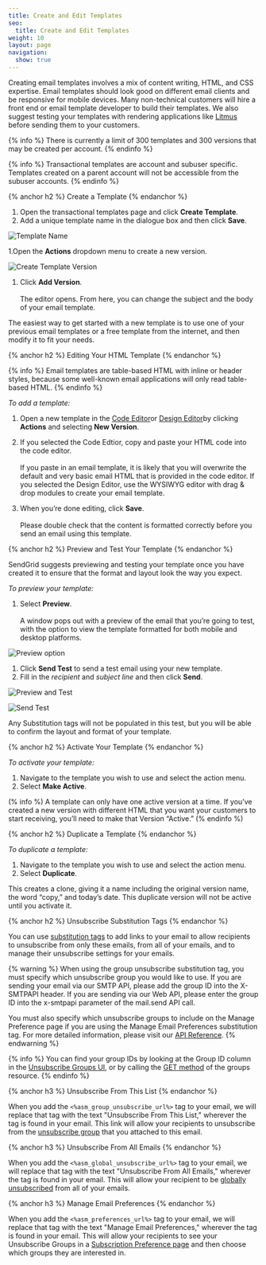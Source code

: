 ```yaml
---
title: Create and Edit Templates
seo:
  title: Create and Edit Templates
weight: 10
layout: page
navigation:
  show: true
---
```


Creating email templates involves a mix of content writing, HTML, and CSS expertise. Email templates should look good on different email clients and be responsive for mobile devices. Many non-technical customers will hire a front end or email template developer to build their templates. We also suggest testing your templates with rendering applications like [Litmus](http://litmus.com) before sending them to your customers.

{% info %}
There is currently a limit of 300 templates and 300 versions that may be created per account.
{% endinfo %}

{% info %}
Transactional templates are account and subuser specific. Templates created on a parent account will not be accessible from the subuser accounts.
{% endinfo %}

{% anchor h2 %}
Create a Template
{% endanchor %}

1. Open the transactional templates page and click **Create Template**.
1. Add a unique template name in the dialogue box and then click **Save**. 

![](/images/templates_create_edit_2.png "Template Name")

1.Open the **Actions** dropdown menu to create a new version.

![](/images/templates_create_edit_4.png "Create Template Version")

1. Click **Add Version**. 
<br></br>The editor opens. From here, you can change the subject and the body of your email template.

The easiest way to get started with a new template is to use one of your previous email templates or a free template from the internet, and then modify it to fit your needs.

{% anchor h2 %}
Editing Your HTML Template
{% endanchor %}

{% info %}
Email templates are table-based HTML with inline or header styles, because some well-known email applications will only read table-based HTML.
{% endinfo %}

*To add a template:*

1. Open a new template in the [Code Editor](https://sendgrid.com/docs/User_Guide/Marketing_Campaigns/code_editor.html)or [Design Editor](https://sendgrid.com/docs/User_Guide/Marketing_Campaigns/design_editor.html)by clicking **Actions** and selecting **New Version**. 

1. If you selected the Code Edtior, copy and paste your HTML code into the code editor. 
<br></br>If you paste in an email template, it is likely that you will overwrite the default and very basic email HTML that is provided in the code editor. If you selected the Design Editor, use the WYSIWYG editor with drag & drop modules to create your email template. 

1. When you’re done editing, click **Save**. <br></br>Please double check that the content is formatted correctly before you send an email using this template.

{% anchor h2 %}
Preview and Test Your Template
{% endanchor %}

SendGrid suggests previewing and testing your template once you have created it to ensure that the format and layout look the way you expect.

*To preview your template:*
 
1. Select **Preview**.  <br></br>A window pops out with a preview of the email that you’re going to test, with the option to view the template formatted for both mobile and desktop platforms.

![](/images/template_engine_12.png "Preview option")

1. Click **Send Test** to send a test email using your new template. 
1. Fill in the *recipient* and *subject line* and then click **Send**.  

![](/images/templates_create_edit_8.png "Preview and Test")

![](/images/templates_create_edit_9.png "Send Test")

Any Substitution tags will not be populated in this test, but you will be able to confirm the layout and format of your template.

{% anchor h2 %}
Activate Your Template
{% endanchor %}

*To activate your template:*

1. Navigate to the template you wish to use and select the action menu.
1. Select **Make Active**.  

(% info %)
A template can only have one active version at a time. If you’ve created a new version with different HTML that you want your customers to start receiving, you’ll need to make that Version “Active.”
(% endinfo %)

{% anchor h2 %}
Duplicate a Template
{% endanchor %}

*To duplicate a template:*

1. Navigate to the template you wish to use and select the action menu.
1. Select **Duplicate**.  

This creates a clone, giving it a name including the original version name, the word “copy,” and today’s date. This duplicate version will not be active until you activate it.


{% anchor h2 %}
Unsubscribe Substitution Tags
{% endanchor %}

You can use [substitution tags]({{root_url}}/API_Reference/SMTP_API/substitution_tags.html) to add links to your email to allow recipients to unsubscribe from only these emails, from all of your emails, and to manage their unsubscribe settings for your emails.

{% warning %}
When using the group unsubscribe substitution tag, you must specify which unsubscribe group you would like to use. If you are sending your email via our SMTP API, please add the group ID into the X-SMTPAPI header. If you are sending via our Web API, please enter the group ID into the x-smtpapi parameter of the mail.send API call.

You must also specify which unsubscribe groups to include on the Manage Preference page if you are using the Manage Email Preferences substitution tag. For more detailed information, please visit our [API Reference]({{root_url}}/API_Reference/SMTP_API/suppressions.html).
{% endwarning %}

{% info %}
You can find your group IDs by looking at the Group ID column in the [Unsubscribe Groups UI]({{site.app_url}}/suppressions/advanced_suppression_manager), or by calling the [GET method]({{root_url}}/API_Reference/Web_API_v3/Suppression_Management/groups.html#-GET) of the groups resource.
{% endinfo %}

{% anchor h3 %}
Unsubscribe From This List
{% endanchor %}

When you add the ```<%asm_group_unsubscribe_url%>``` tag to your email, we will replace that tag with the text "Unsubscribe From This List," wherever the tag is found in your email. This link will allow your recipients to unsubscribe from the [unsubscribe group]({{root_url}}/User_Guide/Suppressions/group_unsubscribes.html) that you attached to this email.

{% anchor h3 %}
Unsubscribe From All Emails
{% endanchor %}

When you add the ```<%asm_global_unsubscribe_url%>``` tag to your email, we will replace that tag with the text "Unsubscribe From All Emails," wherever the tag is found in your email. This will allow your recipient to be [globally unsubscribed]({{root_url}}/User_Guide/Suppressions/global_unsubscribes.html) from all of your emails.

{% anchor h3 %}
Manage Email Preferences
{% endanchor %}

When you add the ```<%asm_preferences_url%>``` tag to your email, we will replace that tag with the text "Manage Email Preferences," wherever the tag is found in your email. This will allow your recipients to see your Unsubscribe Groups in a [Subscription Preference page]({{root_url}}/User_Guide/Suppressions/recipient_subscription_preferences.html) and then choose which groups they are interested in.
